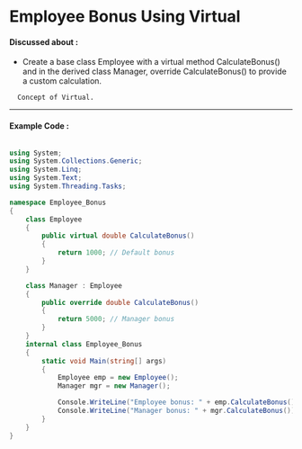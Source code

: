 # Employee Bonus Using Virtual

#### Discussed about :

- Create a base class Employee with a virtual method CalculateBonus() and in the derived class Manager, override CalculateBonus() to provide a custom calculation.

```
  Concept of Virtual.
```

---

#### Example Code :

```c#

using System;
using System.Collections.Generic;
using System.Linq;
using System.Text;
using System.Threading.Tasks;

namespace Employee_Bonus
{
    class Employee
    {
        public virtual double CalculateBonus()
        {
            return 1000; // Default bonus
        }
    }

    class Manager : Employee
    {
        public override double CalculateBonus()
        {
            return 5000; // Manager bonus
        }
    }
    internal class Employee_Bonus
    {
        static void Main(string[] args)
        {
            Employee emp = new Employee();
            Manager mgr = new Manager();

            Console.WriteLine("Employee bonus: " + emp.CalculateBonus());
            Console.WriteLine("Manager bonus: " + mgr.CalculateBonus());
        }
    }
}

```
